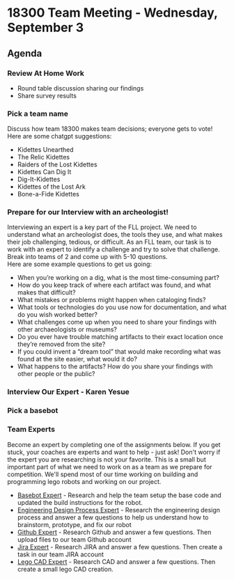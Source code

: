 # 18300 Team Meeting - Wednesday, September 3
## Agenda
### Review At Home Work
 - Round table discussion sharing our findings
 - Share survey results

### Pick a team name
Discuss how team 18300 makes team decisions; everyone gets to vote!
Here are some chatgpt suggestions:
   - Kidettes Unearthed
   - The Relic Kidettes
   - Raiders of the Lost Kidettes
   - Kidettes Can Dig It
   - Dig-It-Kidettes
   - Kidettes of the Lost Ark
   - Bone-a-Fide Kidettes

### Prepare for our Interview with an archeologist!
Interviewing an expert is a key part of the FLL project.  We need to understand what an archeologist does, the tools they use, and what makes their job challenging, tedious, or difficult.  As an FLL team, our task is to work with an expert to identify a challenge and try to solve that challenge.  
Break into teams of 2 and come up with 5-10 questions.  
Here are some example questions to get us going:
- When you’re working on a dig, what is the most time-consuming part?
- How do you keep track of where each artifact was found, and what makes that difficult?
- What mistakes or problems might happen when cataloging finds?
- What tools or technologies do you use now for documentation, and what do you wish worked better?
- What challenges come up when you need to share your findings with other archaeologists or museums?
- Do you ever have trouble matching artifacts to their exact location once they’re removed from the site?
- If you could invent a “dream tool” that would make recording what was found at the site easier, what would it do?
- What happens to the artifacts?  How do you share your findings with other people or the public?

### Interview Our Expert - Karen Yesue

### Pick a basebot

### Team Experts
Become an expert by completing one of the assignments below.  If you get stuck, your coaches are experts and want to help - just ask!  Don't worry if the expert you are researching is not your favorite.  This is a small but important part of what we need to work on as a team as we prepare for competition.  We'll spend most of our time working on building and programming lego robots and working on our project.
- [Basebot Expert](basebot.html) - Research and help the team setup the base code and updated the build instructions for the robot.
- [Engineering Design Process Expert](engineering.html) - Research the engineering design process and answer a few questions to help us understand how to brainstorm, prototype, and fix our robot
- [Github Expert](github.html) - Research Github and answer a few questions.  Then upload files to our team Github account
- [Jira Expert](jira.html) - Research JIRA and answer a few questions.  Then create a task in our team JIRA account
- [Lego CAD Expert](lego_cad.html) - Research CAD and answer a few questions.  Then create a small lego CAD creation.
